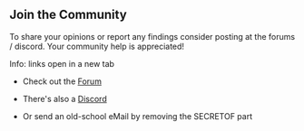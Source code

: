 ﻿## Join the Community

To share your opinions or report any findings consider posting at the forums / discord.
Your community help is appreciated! 

Info: links open in a new tab

* Check out the <a href="http://forum.xeth.de" target="_">Forum</a>

* There's also a <a href="https://discord.gg/s4wTHQgxae" target="_">Discord</a>

* Or send an old-school <a hef="mailto:evermore@SECRETOFxeth.de?Subject=Format%20Exploration%20Projekt">eMail</a> by removing the SECRETOF part


